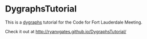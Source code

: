 # DygraphsTutorial

This is a <a href="http://dygraphs.com/">dygraphs</a> tutorial for the Code for Fort Lauderdale Meeting.

Check it out at http://ryanvgates.github.io/DygraphsTutorial/
